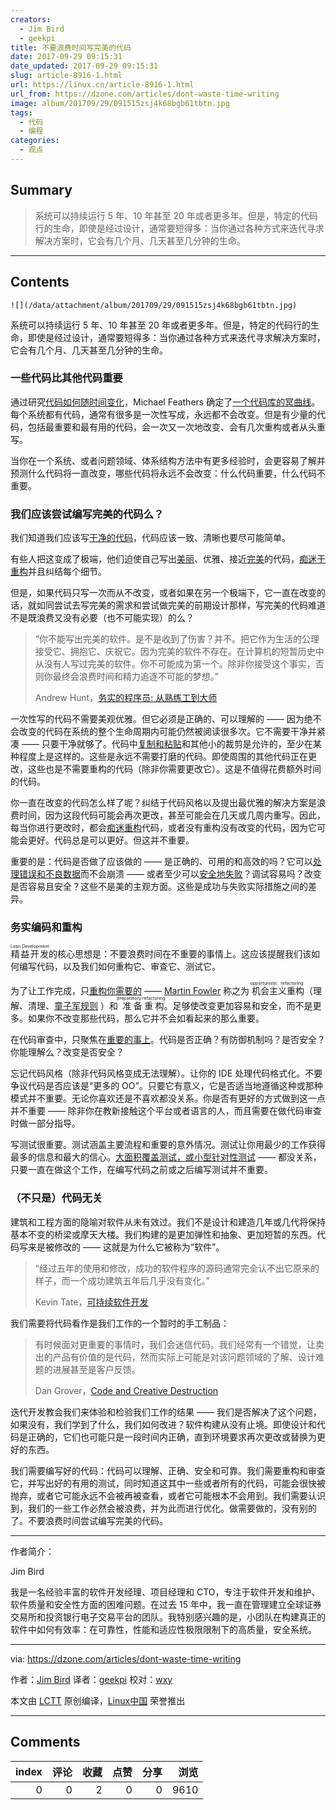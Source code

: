 ```yaml
---
creators:
  - Jim Bird
  - geekpi
title: 不要浪费时间写完美的代码
date: 2017-09-29 09:15:31
date_updated: 2017-09-29 09:15:31
slug: article-8916-1.html
url: https://linux.cn/article-8916-1.html
url_from: https://dzone.com/articles/dont-waste-time-writing
image: album/201709/29/091515zsj4k68bgb61tbtn.jpg
tags:
  - 代码
  - 编程
categories:
  - 观点
---
```


## Summary

> 系统可以持续运行 5 年、10 年甚至 20 年或者更多年。但是，特定的代码行的生命，即使是经过设计，通常要短得多：当你通过各种方式来迭代寻求解决方案时，它会有几个月、几天甚至几分钟的生命。

***

<!-- more -->

## Contents

`![](/data/attachment/album/201709/29/091515zsj4k68bgb61tbtn.jpg)`

系统可以持续运行 5 年、10 年甚至 20 年或者更多年。但是，特定的代码行的生命，即使是经过设计，通常要短得多：当你通过各种方式来迭代寻求解决方案时，它会有几个月、几天甚至几分钟的生命。

### 一些代码比其他代码重要

通过研究[代码如何随时间变化](http://www.youtube.com/watch?v=0eAhzJ_KM-Q)，Michael Feathers 确定了[一个代码库的冥曲线](http://swreflections.blogspot.ca/2012/10/bad-things-happen-to-good-code.html)。每个系统都有代码，通常有很多是一次性写成，永远都不会改变。但是有少量的代码，包括最重要和最有用的代码，会一次又一次地改变、会有几次重构或者从头重写。

当你在一个系统、或者问题领域、体系结构方法中有更多经验时，会更容易了解并预测什么代码将一直改变，哪些代码将永远不会改变：什么代码重要，什么代码不重要。

### 我们应该尝试编写完美的代码么？

我们知道我们应该写[干净的代码](http://www.amazon.com/Clean-Code-Handbook-Software-Craftsmanship/dp/0132350882)，代码应该一致、清晰也要尽可能简单。

有些人把这变成了极端，他们迫使自己写出[美丽](http://www.makinggoodsoftware.com/2011/03/27/the-obsession-with-beautiful-code-the-refactor-syndrome/)、优雅、接近[完美](http://stackoverflow.com/questions/1196405/how-to-keep-yourself-from-perfectionism-when-coding)的代码，[痴迷于重构](http://programmers.stackexchange.com/questions/43506/is-it-bad-to-have-an-obsessive-refactoring-disorder)并且纠结每个细节。

但是，如果代码只写一次而从不改变，或者如果在另一个极端下，它一直在改变的话，就如同尝试去写完美的需求和尝试做完美的前期设计那样，写完美的代码难道不是既浪费又没有必要（也不可能实现）的么？

> 
> “你不能写出完美的软件。是不是收到了伤害？并不。把它作为生活的公理接受它、拥抱它、庆祝它。因为完美的软件不存在。在计算机的短暂历史中从没有人写过完美的软件。你不可能成为第一个。除非你接受这个事实，否则你最终会浪费时间和精力追逐不可能的梦想。”
> 
> 
> Andrew Hunt，[务实的程序员: 从熟练工到大师](https://pragprog.com/the-pragmatic-programmer)
> 
> 
> 

一次性写的代码不需要美观优雅。但它必须是正确的、可以理解的 —— 因为绝不会改变的代码在系统的整个生命周期内可能仍然被阅读很多次。它不需要干净并紧凑 —— 只要干净就够了。代码中[复制和粘贴](http://swreflections.blogspot.com/2012/03/is-copy-and-paste-programming-really.html)和其他小的裁剪是允许的，至少在某种程度上是这样的。这些是永远不需要打磨的代码。即使周围的其他代码正在更改，这些也是不需要重构的代码（除非你需要更改它）。这是不值得花费额外时间的代码。

你一直在改变的代码怎么样了呢？纠结于代码风格以及提出最优雅的解决方案是浪费时间，因为这段代码可能会再次更改，甚至可能会在几天或几周内重写。因此，每当你进行更改时，都会[痴迷重构](http://programmers.stackexchange.com/questions/43506/is-it-bad-to-have-an-obsessive-refactoring-disorder)代码，或者没有重构没有改变的代码，因为它可能会更好。代码总是可以更好。但这并不重要。

重要的是：代码是否做了应该做的 —— 是正确的、可用的和高效的吗？它可以[处理错误和不良数据](http://swreflections.blogspot.com/2012/03/defensive-programming-being-just-enough.html)而不会崩溃 —— 或者至少可以[安全地失败](https://buildsecurityin.us-cert.gov/articles/knowledge/principles/failing-securely)？调试容易吗？改变是否容易且安全？这些不是美的主观方面。这些是成功与失败实际措施之间的差异。

### 务实编码和重构

<ruby> 精益开发 <rt>  Lean Development </rt></ruby>的核心思想是：不要浪费时间在不重要的事情上。这应该提醒我们该如何编写代码，以及我们如何重构它、审查它、测试它。

为了让工作完成，只[重构你需要的](http://swreflections.blogspot.com/2012/04/what-refactoring-is-and-what-it-isnt.html) —— [Martin Fowler](http://martinfowler.com/articles/workflowsOfRefactoring/) 称之为<ruby> 机会主义重构 <rt>  opportunistic refactoring </rt></ruby>（理解、清理、[童子军规则](http://programmer.97things.oreilly.com/wiki/index.php/The_Boy_Scout_Rule) ）和<ruby> 准备重构 <rt>  preparatory refactoring </rt></ruby>。足够使改变更加容易和安全，而不是更多。如果你不改变那些代码，那么它并不会如看起来的那么重要。

在代码审查中，只聚焦在[重要的事上](http://randomthoughtsonjavaprogramming.blogspot.com/2014/08/building-real-software-dont-waste-time.html)。代码是否正确？有防御机制吗？是否安全？你能理解么？改变是否安全？

忘记代码风格（除非代码风格变成无法理解）。让你的 IDE 处理代码格式化。不要争议代码是否应该是“更多的 OO”。只要它有意义，它是否适当地遵循这种或那种模式并不重要。无论你喜欢还是不喜欢都没关系。你是否有更好的方式做到这一点并不重要 —— 除非你在教新接触这个平台或者语言的人，而且需要在做代码审查时做一部分指导。

写测试很重要。测试涵盖主要流程和重要的意外情况。测试让你用最少的工作获得最多的信息和最大的信心。[大面积覆盖测试，或小型针对性测试](http://swreflections.blogspot.com/2012/08/whats-better-big-fat-tests-or-little.html) —— 都没关系，只要一直在做这个工作，在编写代码之前或之后编写测试并不重要。

### （不只是）代码无关

建筑和工程方面的隐喻对软件从未有效过。我们不是设计和建造几年或几代将保持基本不变的桥梁或摩天大楼。我们构建的是更加弹性和抽象、更加短暂的东西。代码写来是被修改的 —— 这就是为什么它被称为“软件”。

> 
> “经过五年的使用和修改，成功的软件程序的源码通常完全认不出它原来的样子，而一个成功建筑五年后几乎没有变化。”
> 
> 
> Kevin Tate，[可持续软件开发](http://www.amazon.com/Sustainable-Software-Development-Agile-Perspective/dp/0321286081)
> 
> 
> 

我们需要将代码看作是我们工作的一个暂时的手工制品：

> 
> 有时候面对更重要的事情时，我们会迷信代码。我们经常有一个错觉，让卖出的产品有价值的是代码，然而实际上可能是对该问题领域的了解、设计难题的进展甚至是客户反馈。
> 
> 
> Dan Grover，[Code and Creative Destruction](http://dangrover.com/2013/07/16/code-and-creative-destruction/)
> 
> 
> 

迭代开发教会我们来体验和检验我们工作的结果 —— 我们是否解决了这个问题，如果没有，我们学到了什么，我们如何改进？软件构建从没有止境。即使设计和代码是正确的，它们也可能只是一段时间内正确，直到环境要求再次更改或替换为更好的东西。

我们需要编写好的代码：代码可以理解、正确、安全和可靠。我们需要重构和审查它，并写出好的有用的测试，同时知道这其中一些或者所有的代码，可能会很快被抛弃，或者它可能永远不会被再被查看，或者它可能根本不会用到。我们需要认识到，我们的一些工作必然会被浪费，并为此而进行优化。做需要做的，没有别的了。不要浪费时间尝试编写完美的代码。

---

作者简介：

Jim Bird

我是一名经验丰富的软件开发经理、项目经理和 CTO，专注于软件开发和维护、软件质量和安全性方面的困难问题。在过去 15 年中，我一直在管理建立全球证券交易所和投资银行电子交易平台的团队。我特别感兴趣的是，小团队在构建真正的软件中如何有效率：在可靠性，性能和适应性极限限制下的高质量，安全系统。

---

via: <https://dzone.com/articles/dont-waste-time-writing>

作者：[Jim Bird](https://dzone.com/users/722527/jim.bird.html) 译者：[geekpi](https://github.com/geekpi) 校对：[wxy](https://github.com/wxy)

本文由 [LCTT](https://github.com/LCTT/TranslateProject) 原创编译，[Linux中国](https://linux.cn/) 荣誉推出

***

## Comments


|   index |   评论 |   收藏 |   点赞 |   分享 |   浏览 |
|--------:|-------:|-------:|-------:|-------:|-------:|
|       0 |      0 |      2 |      0 |      0 |   9610 |
